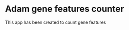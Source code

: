 Adam gene features counter
==========================

This app has been created to count gene features